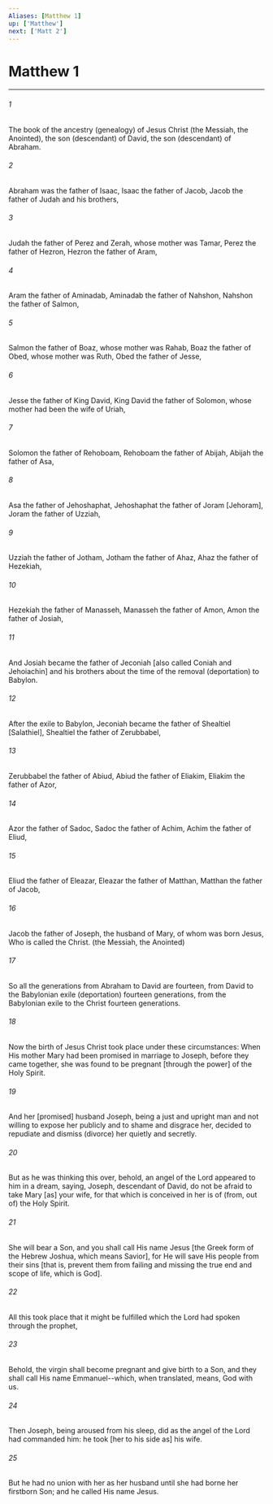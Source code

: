 ```yaml
---
Aliases: [Matthew 1]
up: ['Matthew']
next: ['Matt 2']
---
```

# Matthew 1

***














###### 1 






The book of the ancestry (genealogy) of Jesus Christ (the Messiah, the Anointed), the son (descendant) of David, the son (descendant) of Abraham. 













###### 2 






Abraham was the father of Isaac, Isaac the father of Jacob, Jacob the father of Judah and his brothers, 













###### 3 






Judah the father of Perez and Zerah, whose mother was Tamar, Perez the father of Hezron, Hezron the father of Aram, 













###### 4 






Aram the father of Aminadab, Aminadab the father of Nahshon, Nahshon the father of Salmon, 













###### 5 






Salmon the father of Boaz, whose mother was Rahab, Boaz the father of Obed, whose mother was Ruth, Obed the father of Jesse, 













###### 6 






Jesse the father of King David, King David the father of Solomon, whose mother had been the wife of Uriah, 













###### 7 






Solomon the father of Rehoboam, Rehoboam the father of Abijah, Abijah the father of Asa, 













###### 8 






Asa the father of Jehoshaphat, Jehoshaphat the father of Joram [Jehoram], Joram the father of Uzziah, 













###### 9 






Uzziah the father of Jotham, Jotham the father of Ahaz, Ahaz the father of Hezekiah, 













###### 10 






Hezekiah the father of Manasseh, Manasseh the father of Amon, Amon the father of Josiah, 













###### 11 






And Josiah became the father of Jeconiah [also called Coniah and Jehoiachin] and his brothers about the time of the removal (deportation) to Babylon. 













###### 12 






After the exile to Babylon, Jeconiah became the father of Shealtiel [Salathiel], Shealtiel the father of Zerubbabel, 













###### 13 






Zerubbabel the father of Abiud, Abiud the father of Eliakim, Eliakim the father of Azor, 













###### 14 






Azor the father of Sadoc, Sadoc the father of Achim, Achim the father of Eliud, 













###### 15 






Eliud the father of Eleazar, Eleazar the father of Matthan, Matthan the father of Jacob, 













###### 16 






Jacob the father of Joseph, the husband of Mary, of whom was born Jesus, Who is called the Christ. (the Messiah, the Anointed) 













###### 17 






So all the generations from Abraham to David are fourteen, from David to the Babylonian exile (deportation) fourteen generations, from the Babylonian exile to the Christ fourteen generations. 













###### 18 






Now the birth of Jesus Christ took place under these circumstances: When His mother Mary had been promised in marriage to Joseph, before they came together, she was found to be pregnant [through the power] of the Holy Spirit. 













###### 19 






And her [promised] husband Joseph, being a just and upright man and not willing to expose her publicly and to shame and disgrace her, decided to repudiate and dismiss (divorce) her quietly and secretly. 













###### 20 






But as he was thinking this over, behold, an angel of the Lord appeared to him in a dream, saying, Joseph, descendant of David, do not be afraid to take Mary [as] your wife, for that which is conceived in her is of (from, out of) the Holy Spirit. 













###### 21 






She will bear a Son, and you shall call His name Jesus [the Greek form of the Hebrew Joshua, which means Savior], for He will save His people from their sins [that is, prevent them from failing and missing the true end and scope of life, which is God]. 













###### 22 






All this took place that it might be fulfilled which the Lord had spoken through the prophet, 













###### 23 






Behold, the virgin shall become pregnant and give birth to a Son, and they shall call His name Emmanuel--which, when translated, means, God with us. 













###### 24 






Then Joseph, being aroused from his sleep, did as the angel of the Lord had commanded him: he took [her to his side as] his wife. 













###### 25 






But he had no union with her as her husband until she had borne her firstborn Son; and he called His name Jesus.
